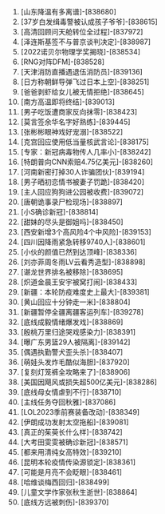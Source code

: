 
1. [山东降温有多离谱]-[838680]
1. [37岁白发缉毒警被认成孩子爷爷]-[838615]
1. [高清回顾问天舱转位全过程]-[837972]
1. [泽连斯基签不与普京谈判决定]-[838987]
1. [2022诺贝尔物理学奖揭晓]-[838534]
1. [RNG对阵DFM]-[838528]
1. [天津消防直播遇退伍消防员]-[839136]
1. [日方称朝鲜导弹飞过日本上空]-[838251]
1. [爸爸剥虾给女儿被无情拒绝]-[838645]
1. [南方高温即将终结]-[839013]
1. [男子吃饭遭商家反向抹零]-[838423]
1. [莫言签余华名字好熟练]-[839445]
1. [张彬彬眼神戏好宠溺]-[838522]
1. [克宫回应使用低当量核武言论]-[838175]
1. [专家：新冠病毒物传人几率小]-[838242]
1. [特朗普向CNN索赔4.75亿美元]-[838260]
1. [河南新密打掉30人诈骗团伙]-[839194]
1. [男子晒初恋情书被妻子罚跪]-[838420]
1. [主人回应狗狗进公园被收费]-[839072]
1. [唐朝诡事录尸检现场]-[838897]
1. [小S确诊新冠]-[838814]
1. [甜妹的尽头是御姐吗]-[838450]
1. [西安新增3个高风险4个中风险]-[839153]
1. [四川因降雨紧急转移9740人]-[838601]
1. [小伙的颜值已然到达顶峰]-[838336]
1. [刘亦菲周冬雨LV云看秀造型]-[838898]
1. [谌龙世界排名被移除]-[838695]
1. [炽道金晨王安宇被窝打闹]-[838433]
1. [新疆：本轮防疫难度史上最大]-[839381]
1. [黄山回应十分钟走一米]-[838804]
1. [新疆暂停全疆离疆客运列车]-[839278]
1. [底线成毅情绪爆发戏]-[838869]
1. [殷桃万里归途哭戏感染力]-[838391]
1. [曝广东男篮29人被隔离]-[839142]
1. [偶遇执勤警犬歪头杀]-[838407]
1. [萌娃头发炸毛酷似海胆]-[837920]
1. [复刻灯笼裤全攻略来了]-[838906]
1. [美国因飓风或损失超500亿美元]-[838286]
1. [底线母女情虐到不行]-[838710]
1. [主线任务夺回秋雅]-[837086]
1. [LOL2023季前赛装备改动]-[838349]
1. [伊朗成功发射太空拖船]-[839081]
1. [真正的茱萸长什么样]-[838742]
1. [大考田雯雯被确诊新冠]-[838571]
1. [都来用清纯女高特效]-[839210]
1. [昆明本轮疫情传染源锁定]-[838361]
1. [可能是月亮不会眨眼]-[838461]
1. [哈维谈梅西回归]-[838499]
1. [儿童文学作家张秋生逝世]-[838864]
1. [底线方远被刺伤]-[839370]